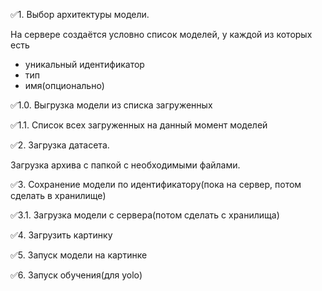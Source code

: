 
✅1. Выбор архитектуры модели.

На сервере создаётся условно список моделей, у каждой из которых есть 

- уникальный идентификатор
- тип
- имя(опционально)

✅1.0. Выгрузка модели из списка загруженных

✅1.1. Список всех загруженных на данный момент моделей

✅2. Загрузка датасета. 

Загрузка архива с папкой с необходимыми файлами. 

✅3. Сохранение модели по идентификатору(пока на сервер, потом сделать в хранилище)

✅3.1. Загрузка модели с сервера(потом сделать с хранилища)

✅4. Загрузить картинку

✅5. Запуск модели на картинке

✅6. Запуск обучения(для yolo)

